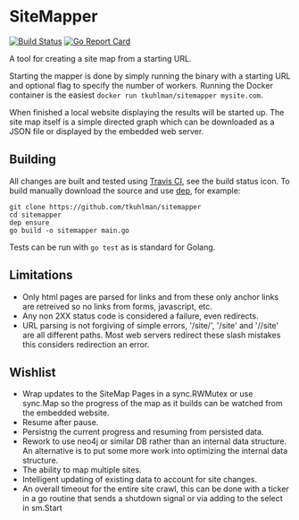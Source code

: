 # SiteMapper
[![Build Status](https://travis-ci.org/tkuhlman/sitemapper.svg)](https://travis-ci.org/tkuhlman/sitemapper)
[![Go Report Card](https://goreportcard.com/badge/github.com/tkuhlman/sitemapper)](https://goreportcard.com/report/github.com/tkuhlman/sitemapper)

A tool for creating a site map from a starting URL.

Starting the mapper is done by simply running the binary with a starting URL and optional flag to specify the number of workers.
Running the Docker container is the easiest `docker run tkuhlman/sitemapper mysite.com`.

When finished a local website displaying the results will be started up.
The site map itself is a simple directed graph which can be downloaded as a JSON file or displayed by the embedded web server.

## Building

All changes are built and tested using [Travis CI](https://travis-ci.org/), see the build status icon.
To build manually download the source and use [dep](https://github.com/golang/dep), for example:

    git clone https://github.com/tkuhlman/sitemapper
    cd sitemapper
    dep ensure
    go build -o sitemapper main.go

Tests can be run with `go test` as is standard for Golang.

## Limitations
- Only html pages are parsed for links and from these only anchor links are retreived so no links from forms, javascript, etc.
- Any non 2XX status code is considered a failure, even redirects.
- URL parsing is not forgiving of simple errors, '/site/', '/site' and '//site' are all different paths.
  Most web servers redirect these slash mistakes this considers redirection an error.

## Wishlist
- Wrap updates to the SiteMap Pages in a sync.RWMutex or use sync.Map so the progress of the map as it builds can be watched from the embedded website.
- Resume after pause.
- Persistng the current progress and resuming from persisted data.
- Rework to use neo4j or similar DB rather than an internal data structure.
  An alternative is to put some more work into optimizing the internal data structure.
- The ability to map multiple sites.
- Intelligent updating of existing data to account for site changes.
- An overall timeout for the entire site crawl, this can be done with a ticker in a go routine that sends
  a shutdown signal or via adding to the select in sm.Start

